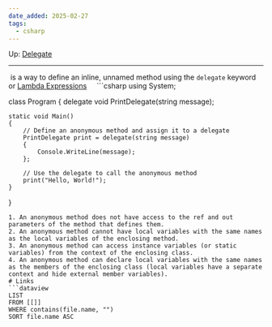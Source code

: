 ```yaml
---
date_added: 2025-02-27
tags:
  - csharp
---
```

Up: [Delegate](Delegate.md)
___
  is a way to define an inline, unnamed method using the `delegate` keyword or [Lambda Expressions](Lambda%20Expressions.md)
  
   ```csharp
using System;

class Program
{
    delegate void PrintDelegate(string message);

    static void Main()
    {
        // Define an anonymous method and assign it to a delegate
        PrintDelegate print = delegate(string message)
        {
            Console.WriteLine(message);
        };

        // Use the delegate to call the anonymous method
        print("Hello, World!");
    }
}
 ```
1. An anonymous method does not have access to the ref and out parameters of the method that defines them.
2. An anonymous method cannot have local variables with the same names as the local variables of the enclosing method.
3. An anonymous method can access instance variables (or static variables) from the context of the enclosing class.
4. An anonymous method can declare local variables with the same names as the members of the enclosing class (local variables have a separate context and hide external member variables).
# Links
```dataview
LIST
FROM [[]]
WHERE contains(file.name, "")
SORT file.name ASC
```
